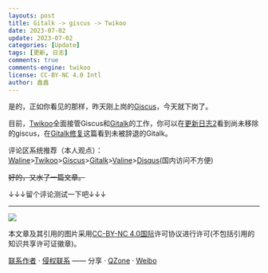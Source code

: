 ```yaml
---
layouts: post
title: Gitalk -> giscus -> Twikoo
date: 2023-07-02
update: 2023-07-02
categories: [Update]
tags: [更新, 日志]
comments: true
comments-engine: twikoo
license: CC-BY-NC 4.0 Intl
author: 鑫鑫
---
```


是的，正如你看见的那样，昨天刚上岗的[Giscus](https://giscus.app)，今天就下岗了。

目前，[Twikoo](https://twikoo.js.org)全面接管Giscus和[Gitalk](https://gitalk.github.io)的工作，你可以在[更新日志2](/update-log-2)看到尚未移除的giscus，在[Gitalk修复](/fix-gitalk)这篇看到未被辞退的Gitalk。

评论区系统推荐（本人观点）：[Waline](https://waline.js.org)>[Twikoo](https://twikoo.js.org)>[Giscus](https://giscus.app)>[Gitalk](https://gitalk.github.io)>[Valine](https://valine.js.org)>[Disqus](https://disqus.com)(国内访问不方便)

~~好的，又水了一篇文章。~~

↓↓↓留个评论测试一下吧↓↓↓

---

[![](https://licensebuttons.net/l/by-nc/4.0/88x31.png)](https://creativecommons.org/licenses/by-nc/4.0/deed.zh)

本文章及其引用的图片采用[CC-BY-NC 4.0国际](https://creativecommons.org/licenses/by-nc/4.0/deed.zh)许可协议进行许可(不包括引用的知识共享许可证徽章)。

[联系作者](mailto:blog@xinxin2021.tk) · [侵权联系](mailto:tort@xinxin2021.tk) —— 分享 · [QZone](https://sns.qzone.qq.com/cgi-bin/qzshare/cgi_qzshare_onekey?url=https%3A%2F%2Fblog.xinxin2021.tk%2Fupdate-log-3%2F&title=Gitalk+-%3E+giscus+-%3E+Twikoo&site=%E9%91%AB%E5%8D%9A%E5%AE%A2) · [Weibo](https://service.weibo.com/share/share.php?url=https%3A%2F%2Fblog.xinxin2021.tk%2Fupdate-log-3%2F&count=1&title=Gitalk+-%3E+giscus+-%3E+Twikoo&language=zh_cn)
